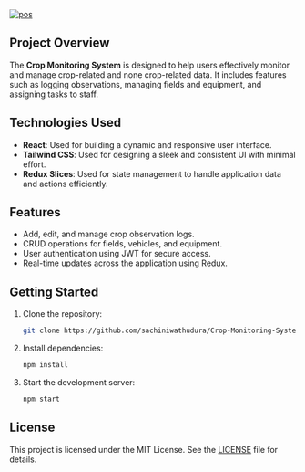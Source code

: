 <a href="https://git.io/typing-svg">
  <img src="https://readme-typing-svg.herokuapp.com?font=Fira+Code&weight=400&size=35&pause=1000&center=true&vCenter=true&color=D8BFD8&width=835&height=70&lines=Crop+Monitoring+System+Frontend+React" alt="pos" />
</a>

## Project Overview
The **Crop Monitoring System** is designed to help users effectively monitor and manage crop-related and none crop-related data. It includes features such as logging observations, managing fields and equipment, and assigning tasks to staff.

## Technologies Used
- **React**: Used for building a dynamic and responsive user interface.
- **Tailwind CSS**: Used for designing a sleek and consistent UI with minimal effort.
- **Redux Slices**: Used for state management to handle application data and actions efficiently.

## Features
- Add, edit, and manage crop observation logs.
- CRUD operations for fields, vehicles, and equipment.
- User authentication using JWT for secure access.
- Real-time updates across the application using Redux.

## Getting Started
1. Clone the repository:
   ```bash
   git clone https://github.com/sachiniwathudura/Crop-Monitoring-System-Frontend-React
   ```
2. Install dependencies:
   ```bash
   npm install
   ```
3. Start the development server:
   ```bash
   npm start
   ```

## License
This project is licensed under the MIT License. See the [LICENSE](LICENSE) file for details.